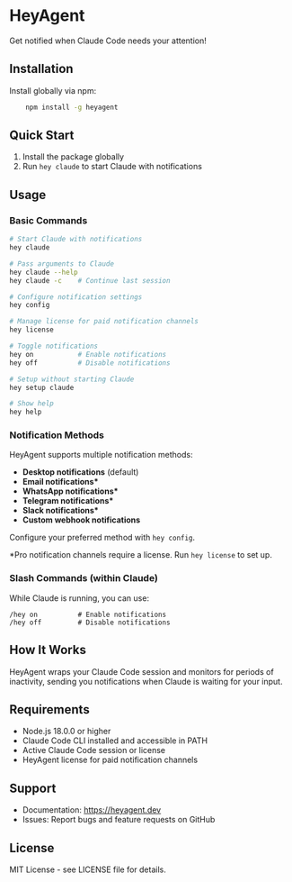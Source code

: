 # HeyAgent

Get notified when Claude Code needs your attention!

## Installation

Install globally via npm:

```bash
    npm install -g heyagent
```

## Quick Start

1. Install the package globally
2. Run `hey claude` to start Claude with notifications

## Usage

### Basic Commands

```bash
# Start Claude with notifications
hey claude

# Pass arguments to Claude
hey claude --help
hey claude -c    # Continue last session

# Configure notification settings
hey config

# Manage license for paid notification channels
hey license

# Toggle notifications
hey on           # Enable notifications
hey off          # Disable notifications

# Setup without starting Claude
hey setup claude

# Show help
hey help
```

### Notification Methods

HeyAgent supports multiple notification methods:

- **Desktop notifications** (default)
- **Email notifications\***
- **WhatsApp notifications\***
- **Telegram notifications\***
- **Slack notifications\***
- **Custom webhook notifications**

Configure your preferred method with `hey config`.

\*Pro notification channels require a license. Run `hey license` to set up.

### Slash Commands (within Claude)

While Claude is running, you can use:

```
/hey on          # Enable notifications
/hey off         # Disable notifications
```

## How It Works

HeyAgent wraps your Claude Code session and monitors for periods of inactivity, sending you notifications when Claude is waiting for your input.

## Requirements

- Node.js 18.0.0 or higher
- Claude Code CLI installed and accessible in PATH
- Active Claude Code session or license
- HeyAgent license for paid notification channels

## Support

- Documentation: https://heyagent.dev
- Issues: Report bugs and feature requests on GitHub

## License

MIT License - see LICENSE file for details.
